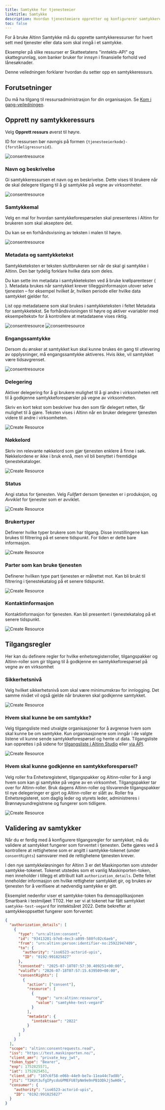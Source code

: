 ```yaml
---
title: Samtykke for tjenesteeier
linktitle: Samtykke
description: Hvordan tjenesteeiere oppretter og konfigurerer samtykkeressurser i Altinn 3.
toc: false
---
```


For å bruke Altinn Samtykke må du opprette samtykkeressurser for hvert sett med tjenester eller data som skal inngå i et samtykke.

Eksempler på slike ressurser er Skatteetatens "inntekts-API" og skattegrunnlag, som banker bruker for innsyn i finansielle forhold ved lånesøknader.

Denne veiledningen forklarer hvordan du setter opp en samtykkeressurs.

## Forutsetninger

Du må ha tilgang til ressursadministrasjon for din organisasjon. Se [Kom i gang-veiledningen](../../../getting-started/resource-admin-studio).

## Opprett ny samtykkeressurs

Velg **Opprett ressurs** øverst til høyre.

ID for ressursen bør navngis på formen `{tjenesteeierkode}-{forståeligressursid}`.

![consentresource](consentresource1.png)

### Navn og beskrivelse

Gi samtykkeressursen et navn og en beskrivelse. Dette vises til brukere når de skal delegere tilgang til å gi samtykke på vegne av virksomheter.

![consentresource](navn-beskrivelse.png)

### Samtykkemal

Velg en mal for hvordan samtykkeforespørselen skal presenteres i Altinn for brukeren som skal akseptere det.

Du kan se en forhåndsvisning av teksten i malen til høyre.

![consentresource](samtykkemal.png)

### Metadata og samtykketekst

Samtykketeksten er teksten sluttbrukeren ser når de skal gi samtykke i Altinn. Den bør tydelig forklare hvilke data som deles.

Du kan sette inn metadata i samtykketeksten ved å bruke krøllparenteser { }. Metadata brukes når samtykket krever tilleggsinformasjon utover selve tjenesten – for eksempel hvilket år, hvilken periode eller hvilke data samtykket gjelder for.

List opp metadataene som skal brukes i samtykketeksten i feltet Metadata for samtykketekst. Se forhåndsvisningen til høyre og aktiver «variabler med eksempeltekst» for å kontrollere at metadataene vises riktig.

![consentresource](metadata-samtykketekst2.png)
![consentresource](forhandsvisning-samtykke.png)

### Engangssamtykke

Dersom du ønsker at samtykket kun skal kunne brukes én gang til utlevering av opplysninger, må engangssamtykke aktiveres. Hvis ikke, vil samtykket være tidsavgrenset.

![consentresource](engangssamtykke.png)

### Delegering

Aktiver delegering for å gi brukere mulighet til å gi andre i virksomheten rett til å godkjenne samtykkeforespørsler på vegne av virksomheten.

Skriv en kort tekst som beskriver hva den som får delegert retten, får mulighet til å gjøre. Teksten vises i Altinn når en bruker delegerer tjenesten videre til andre i virksomheten.

![Create Resource](delegering.png)

### Nøkkelord

Skriv inn relevante nøkkelord som gjør tjenesten enklere å finne i søk. Nøkkelordene er ikke i bruk ennå, men vil bli benyttet i fremtidige tjenestekataloger.

![Create Resource](create_resource_6.png)

### Status

Angi status for tjenesten. Velg _Fullført_ dersom tjenesten er i produksjon, og _Avviklet_ for tjenester som er avviklet.

![Create Resource](status.png)

### Brukertyper

Definerer hvilke typer brukere som har tilgang. Disse innstillingene kan brukes til filtrering på et senere tidspunkt. For tiden er dette bare informasjon.

![Create Resource](create_resource_8.png)

### Parter som kan bruke tjenesten

Definerer hvilken type part tjenesten er målrettet mot. Kan bli brukt til filtrering i tjenestekatalog på et senere tidspunkt.

![Create Resource](parter.png)

### Kontaktinformasjon

Kontaktinformasjon for tjenesten. Kan bli presentert i tjenestekatalog på et senere tidspunkt.

![Create Resource](kontaktinfo.png)

## Tilgangsregler

Her kan du definere regler for hvilke enhetsregisterroller, tilgangspakker og Altinn-roller som gir tilgang til å godkjenne en samtykkeforespørsel på vegne av en virksomhet

### Sikkerhetsnivå

Velg hvilket sikkerhetsnivå som skal være minimumskrav for innlogging. Det samme nivået vil også gjelde når brukeren skal godkjenne samtykket.

![Create Resource](sikkerhetsnivaa.png)

### Hvem skal kunne be om samtykke?

Velg tilgangsliste med utvalgte organisasjoner for å avgrense hvem som skal kunne be om samtykke. Kun organisasjonene som inngår i de valgte listene vil kunne sende samtykkeforespørsel og hente ut data.
Tilgangsliste kan opprettes i på sidene for [tilgangsliste i Altinn Studio](https://docs.altinn.studio/nb/authorization/guides/resource-owner/manage-accesslists-resource-admin/) eller [via API](https://docs.altinn.studio/nb/authorization/guides/resource-owner/manage-accesslist-api/).

![Create Resource](hvem-skal-kunne-be.png)

### Hvem skal kunne godkjenne en samtykkeforespørsel?

Velg roller fra Enhetsregisteret, tilgangspakker og Altinn-roller for å angi hvem som kan gi samtykke på vegne av en virksomhet. Tilgangspakker tar over for Altinn-roller. Bruk dagens Altinn-roller og tilsvarende tilgangspakker til nye delegeringer er gjort og Altinn-roller er slått av. Roller fra Enhetsregisteret, som daglig leder og styrets leder, administreres i Brønnøysundregistrene og fungerer som tidligere.

![Create Resource](hvem-skal-kunne-godkjenne.png)

## Validering av samtykker

Når du er ferdig med å konfigurere tilgangsregler for samtykket, må du validere at samtykket fungerer som forventet i tjenesten.
Dette gjøres ved å kontrollere at rettighetene som er angitt i samtykke-tokenet (under `consentRights`) samsvarer med de rettighetene tjenesten krever.

I den nye samtykkeløsningen for Altinn 3 er det Maskinporten som utsteder samtykke-tokenet.
Tokenet utstedes som et vanlig Maskinporten-token, men inneholder i tillegg et attributt kalt `authorization_details`.
Dette feltet inneholder informasjon om hvilke rettigheter samtykket gir, og brukes av tjenesten for å verifisere at nødvendig samtykke er gitt.

Eksemplet nedenfor viser et samtykke-token fra demoapplikasjonen Smartbank i testmiljøet TT02.
Her ser vi at tokenet har fått samtykket `samtykke-test-vegard` for inntektsåret 2022. Dette bekrefter at samtykkeoppsettet fungerer som forventet:

```json
{
  "authorization_details": [
    {
      "type": "urn:altinn:consent",
      "id": "93413201-b7e8-4ec3-a899-580fc02c6aeb",
      "from": "urn:altinn:person:identifier-no:25922947409",
      "to": {
        "authority": "iso6523-actorid-upis",
        "ID": "0192:991825827"
      },
      "consented": "2025-07-18T07:57:30.409251+00:00",
      "validTo": "2026-07-18T07:57:15.639509+00:00",
      "consentRights": [
        {
          "action": ["consent"],
          "resource": [
            {
              "type": "urn:altinn:resource",
              "value": "samtykke-test-vegard"
            }
          ],
          "metadata": {
            "inntektsaar": "2022"
          }
        }
      ]
    }
  ],
  "scope": "altinn:consentrequests.read",
  "iss": "https://test.maskinporten.no/",
  "client_amr": "private_key_jwt",
  "token_type": "Bearer",
  "exp": 1752825571,
  "iat": 1752825451,
  "client_id": "107c6f58-e06b-44e9-be7a-11ea44c7ad8b",
  "jti": "T2KUt3ufgIPycdoGPMEFU87pNm9e9nPB1ODkJj5wH0k",
  "consumer": {
    "authority": "iso6523-actorid-upis",
    "ID": "0192:991825827"
  }
}
```

